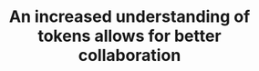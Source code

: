 ---
title: An increased understanding of tokens allows for better collaboration
template: subtitle
background-color: light-blue
text-color: navy
notes: "Why is this important? The designer developer relationship thrives on collaboration and shared understanding. Tokens can help guide the conversation and facilitate collaboration."
---